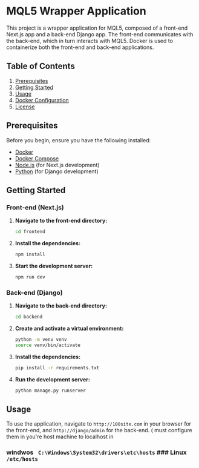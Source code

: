 # MQL5 Wrapper Application

This project is a wrapper application for MQL5, composed of a front-end Next.js app and a back-end Django app. The front-end communicates with the back-end, which in turn interacts with MQL5. Docker is used to containerize both the front-end and back-end applications.

## Table of Contents
1. [Prerequisites](#prerequisites)
2. [Getting Started](#getting-started)
3. [Usage](#usage)
4. [Docker Configuration](#docker-configuration)
5. [License](#license)

## Prerequisites

Before you begin, ensure you have the following installed:
- [Docker](https://www.docker.com/get-started)
- [Docker Compose](https://docs.docker.com/compose/)
- [Node.js](https://nodejs.org/) (for Next.js development)
- [Python](https://www.python.org/) (for Django development)

## Getting Started

### Front-end (Next.js)

1. **Navigate to the front-end directory:**
    ```bash
    cd frontend
    ```

2. **Install the dependencies:**
    ```bash
    npm install
    ```

3. **Start the development server:**
    ```bash
    npm run dev
    ```

### Back-end (Django)

1. **Navigate to the back-end directory:**
    ```bash
    cd backend
    ```

2. **Create and activate a virtual environment:**
    ```bash
    python -m venv venv
    source venv/bin/activate
    ```

3. **Install the dependencies:**
    ```bash
    pip install -r requirements.txt
    ```

4. **Run the development server:**
    ```bash
    python manage.py runserver
    ```

## Usage

To use the application, navigate to `http://100site.com` in your browser for the front-end, and `http://django/admin` for the back-end. ( must configure them in you're host machine to localhost
in
### windwos ` C:\Windows\System32\drivers\etc\hosts` ### Linux `/etc/hosts`

